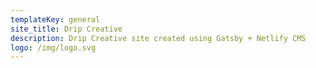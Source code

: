 ```yaml
---
templateKey: general
site_title: Drip Creative
description: Drip Creative site created using Gatsby + Netlify CMS
logo: /img/logo.svg
---
```


